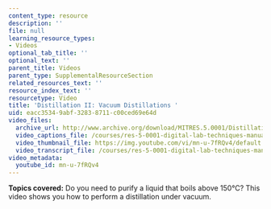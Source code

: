 ```yaml
---
content_type: resource
description: ''
file: null
learning_resource_types:
- Videos
optional_tab_title: ''
optional_text: ''
parent_title: Videos
parent_type: SupplementalResourceSection
related_resources_text: ''
resource_index_text: ''
resourcetype: Video
title: 'Distillation II: Vacuum Distillations '
uid: eacc3534-9abf-3283-8711-c00ced69e64d
video_files:
  archive_url: http://www.archive.org/download/MITRES.5.0001/DistillationIi_MitDigitalLabTechniquesManual.mp4
  video_captions_file: /courses/res-5-0001-digital-lab-techniques-manual-spring-2007/dfba4140f5455226880c0f25af02b9d3_mn-u-7fRQv4.vtt
  video_thumbnail_file: https://img.youtube.com/vi/mn-u-7fRQv4/default.jpg
  video_transcript_file: /courses/res-5-0001-digital-lab-techniques-manual-spring-2007/2a9a6c0cc30caa7c0d942d3be6401102_mn-u-7fRQv4.pdf
video_metadata:
  youtube_id: mn-u-7fRQv4
---
```


**Topics covered:** Do you need to purify a liquid that boils above 150°C? This video shows you how to perform a distillation under vacuum.